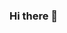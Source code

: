### Hi there 👋

<!--
**vahs3/vahs3** is a ✨ _special_ ✨ repository because its `README.md` (this file) appears on your GitHub profile.

### - 🔭 I’m currently working on finishing my bachelors Global Sustainability Science and Artifical Intelligence
- 🌱 I’m currently learning about Artifical Intelligence
- 👯 I’m looking to collaborate on sustainable topics
- 💬 Ask me about sustainability
- 📫 How to reach me: email
- ⚡ Fun fact: I love oats
-->
